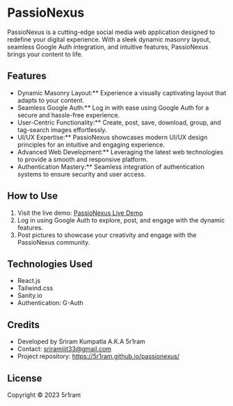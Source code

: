 # PassioNexus

PassioNexus is a cutting-edge social media web application designed to redefine your digital experience. With a sleek dynamic masonry layout, seamless Google Auth integration,
and intuitive features, PassioNexus brings your content to life.

## Features

- Dynamic Masonry Layout:** Experience a visually captivating layout that adapts to your content.
- Seamless Google Auth:** Log in with ease using Google Auth for a secure and hassle-free experience.
- User-Centric Functionality:** Create, post, save, download, group, and tag-search images effortlessly.
- UI/UX Expertise:** PassioNexus showcases modern UI/UX design principles for an intuitive and engaging experience.
- Advanced Web Development:** Leveraging the latest web technologies to provide a smooth and responsive platform.
- Authentication Mastery:** Seamless integration of authentication systems to ensure security and user access.

## How to Use

1. Visit the live demo: [PassioNexus Live Demo](https://5r1ram.github.io/passionexus/)
2. Log in using Google Auth to explore, post, and engage with the dynamic features.
3. Post pictures to showcase your creativity and engage with the PassioNexus community.


## Technologies Used

- React.js
- Tailwind.css
- Sanity.io
- Authentication: G-Auth

## Credits

- Developed by Sriram Kumpatla A.K.A 5r1ram
- Contact: sriramiiit33@gmail.com
- Project repository: https://5r1ram.github.io/passionexus/

## License

Copyright © 2023 5r1ram
